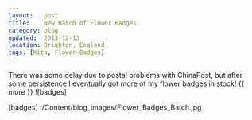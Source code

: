 ```yaml
---
layout:   post
title:    New Batch of Flower Badges
category: blog
updated:  2013-12-13
location: Brighton, England
tags: [Kits, Flower-Badges]
---
```

There was some delay due to postal problems with ChinaPost, but after some persistence I eventually got more of my flower badges in stock!
{{ more }}
![badges]

[badges] :/Content/blog_images/Flower_Badges_Batch.jpg